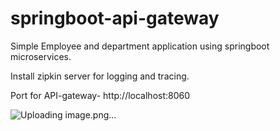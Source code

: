 # springboot-api-gateway

Simple Employee and department application using springboot microservices.

Install zipkin server for logging and tracing.

Port for API-gateway- http://localhost:8060

![Uploading image.png…]()
